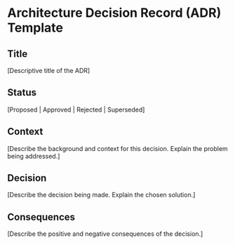 # Architecture Decision Record (ADR) Template

## Title

[Descriptive title of the ADR]

## Status

[Proposed | Approved | Rejected | Superseded]

## Context

[Describe the background and context for this decision. Explain the problem being addressed.]

## Decision

[Describe the decision being made. Explain the chosen solution.]

## Consequences

[Describe the positive and negative consequences of the decision.]
